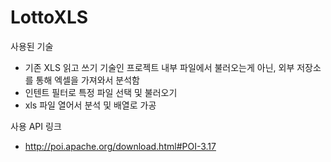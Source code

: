 # LottoXLS

사용된 기술
 - 기존 XLS 읽고 쓰기 기술인 프로젝트 내부 파일에서 불러오는게 아닌, 외부 저장소를 통해 엑셀을 가져와서 분석함
 - 인텐트 필터로 특정 파일 선택 및 불러오기
 - xls 파일 열어서 분석 및 배열로 가공
 
사용 API 링크
 - http://poi.apache.org/download.html#POI-3.17
